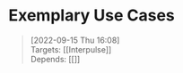 
# Exemplary Use Cases

> [2022-09-15 Thu 16:08]  <br/>
> Targets: [[Interpulse]] <br/>
> Depends: [[]]
